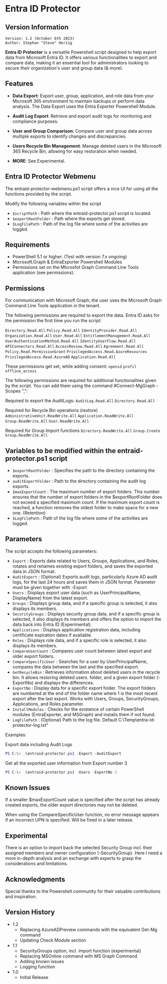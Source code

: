 # Entra ID Protector

## Version Information
~~~~
Version: 1.2 (October 6th 2023)
Author: Stephan "Steve" Herzig
~~~~

**Entra ID Protector** is a versatile Powershell script designed to help export data from Microsoft Entra ID. It offers various functionalities to export and compare data, making it an essential tool for administrators looking to secure their organization's user and group data (& more).

## Features

- **Data Export**: Export user, group, application, and role data from your Microsoft 365 environment to maintain backups or perform data analysis. The Data Export uses the Entra Exporter Powershell Module.

- **Audit Log Export**: Retrieve and export audit logs for monitoring and compliance purposes.

- **User and Group Comparison**: Compare user and group data across multiple exports to identify changes and discrepancies.

- **Users Recycle Bin Management**: Manage deleted users in the Microsoft 365 Recycle Bin, allowing for easy restoration when needed.

- **MORE**: See Experimental.

## Entra ID Protector Webmenu
The entraid-protector-webmenu.ps1 script offers a nice UI for using all the functions provided by the script.

Modify the following variables within the script

- `$scriptPath`        : Path where the entraid-protector.ps1 script is located.
- `$exportRootFolder`  : Path where the exports get stored.
- `$LogFilePath`       : Path of the log file where some of the activities are logged.

## Requirements

- PowerShell 5.1 or higher. (Test with version 7.x ongoing)
- Microsoft.Graph & EntraExporter Powershell Modules
- Permissions set on the MIcrosfot Graph Command Line Tools application (see permissions).

## Permissions

For communication with Microsoft Graph, the user uses the Microsoft Graph Command Line Tools application in the tenant.

The following permissions are required to export the data. Entra ID asks for the permission the first time you run the script:

`Directory.Read.All`
`Policy.Read.All`
`IdentityProvider.Read.All`
`Organization.Read.All` 
`User.Read.All`
`EntitlementManagement.Read.All`
`UserAuthenticationMethod.Read.All`
`IdentityUserFlow.Read.All` 
`APIConnectors.Read.All`
`AccessReview.Read.All`
`Agreement.Read.All`
`Policy.Read.PermissionGrant` 
`PrivilegedAccess.Read.AzureResources` 
`PrivilegedAccess.Read.AzureAD` 
`Application.Read.All`
 
 These permissions get set, while adding consent: 
`openid`
`profil`
`offline_access`

The following permissions are required for additional functionalities given by the script. You can add them using the command #Connect-MgGraph -Scopes "<permission here>,<another permission if needed here>":

Required to export the AuditLogs:
`AuditLog.Read.All`
`Directory.Read.All`

Required for Recycle Bin operations (restore)
`AdministrativeUnit.ReadWrite.All`
`Application.ReadWrite.All`
`Group.ReadWrite.All`
`User.ReadWrite.All`

Required for Group Import functions
`Directory.ReadWrite.All` 
`Group.Create`            
`Group.ReadWrite.All`



## Variables to be modified within the entraid-protector.ps1 script
- `$exportRootFolder` : Specifies the path to the directory containing the exports.
- `auditExportFolder` : Path to the directory containing the audit log exports.
- `$maxExportCount`    : The maximum number of export folders. This number ensures that the number of export folders in the $exportRootFolder does not exceed a specified maximum count. If the maximum export count is reached, a function removes the oldest folder to make space for a new one. (Retention)
- `$LogFilePath`       : Path of the log file where some of the activities are logged.

## Parameters
The script accepts the following parameters:

- `Export`              : Exports data related to Users, Groups, Applications, and Roles, rotates and renames existing export folders, and saves the exported data in JSON format.
- `AuditExport`         : (Optional) Exports audit logs, particularly Azure AD audit logs, for the last 24 hours and saves them in JSON format.
						  Parameter must be given together with -Export
- `Users`               : Displays export user data (such as UserPrincipalName, DisplayName) from the latest export.
- `Groups`              : Displays group data, and if a specific group is selected, it also displays its members.
- `SecurityGroups`      : Displays security group data, and if a specific group is selected, it also displays its members and offers the option to import the data back into Entra ID (Experimental).
- `Applications`        : Displays application registration data, including certificate expiration dates if available.
- `Roles`               : Displays role data, and if a specific role is selected, it also displays its members.
- `CompareUserCount`    : Compares user count between latest export and older export folders.
- `CompareSpecificUser` : Searches for a user by UserPrincipalName, compares the data between the last and the specified export.
- `GetRecycleBin`       : Retrieves information about deleted users in the recycle bin. It allows restoring deleted users.
folder, and a given export folder (-ExportNo) and displays the differences.
- `ExportNo`            : Display data for a specific export folder. The export folders are numbered at the end of the folder name where 1 is the most recent export after the last export. Works with Users, Groups, SecurityGroups, Applications, and Roles parameter.
- `InstallModules`      : Checks for the existence of certain PowerShell modules (EntraExporter, and MSGraph) and installs them if not found.
- `LogFilePath`         : (Optional) Path to the log file. Default C:\Temp\entra-id-protector-log.txt"

Examples:

Export data including Audit Logs

   ```powershell
   PS C:\> .\entraid-protector.ps1 -Export -AuditExport
   ```

Get all the exported user information from Export number 3
   ```powershell
   PS C:\> .\entraid-protector.ps1 -Users -ExportNo 3
   ```

## Known Issues
If a smaller $maxExportCount value is specified after the script has already created exports, the older export directories may not be deleted.

When using the CompareSpecificUser function, no error message appears if an incorrect UPN is specified. Will be fixed in a later release.

## Experimental 
There is an option to import back the selected Security Group incl. their assigned members and owner configuration (-SecurityGroup). Here I need a more in-depth analysis and an exchange with experts to grasp the considerations and limitations.

## Acknowledgments

Special thanks to the Powershell community for their valuable contributions and inspiration.

## Version History
* 1.2
    * Replacing AzureADPreview commands with the equivalent Get-Mg command
    * Updating Check Module section
* 1.1
    * SecurityGroups option, incl. import function (experimental)
    * Replacing MSOnline command with MS Graph Command
    * Adding known issues
    * Logging function
* 1.0
    * Initial Release 
